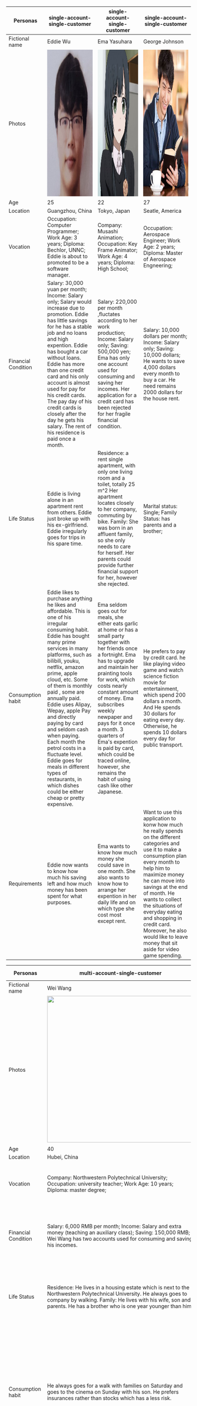 ﻿| Personas            | single\-account\-single\-customer                                                                                                                                                                                                                                                                                                                                                                                                                                                                                                                                 | single\-account\-single\-customer                                                                                                                                                                                                                                                                                                                                                                                                                         | single\-account\-single\-customer                                                                                                                                                                                                                                                                                                                                                                     |
|---------------------|--------------------------------------------------------------------------------------------------------------------------------------------------------------------------------------------------------------------------------------------------------------------------------------------------------------------------------------------------------------------------------------------------------------------------------------------------------------------------------------------------------------------------------------------------------------------|-----------------------------------------------------------------------------------------------------------------------------------------------------------------------------------------------------------------------------------------------------------------------------------------------------------------------------------------------------------------------------------------------------------------------------------------------------------|-------------------------------------------------------------------------------------------------------------------------------------------------------------------------------------------------------------------------------------------------------------------------------------------------------------------------------------------------------------------------------------------------------|
| Fictional name      | Eddie Wu                                                                                                                                                                                                                                                                                                                                                                                                                                                                                                                                                           | Ema Yasuhara                                                                                                                                                                                                                                                                                                                                                                                                                                              | George Johnson                                                                                                                                                                                                                                                                                                                                                                                        |
| Photos              | <img src="/images/personas/eddie.jpg" width="400" height="400">                                                                                                                                                                                                                                                                                                                                                                                                                                                                                                    |<img src="/images/personas/ema.jpg" width="400" height="400">                                                                                                                                                                                                                                                                                                                                                                                              | <img src="/images/personas/GeorgeJohnson.jpg" width="400" height="400">                                                                                                                                                                                                                                                                                                                               |
| Age                 | 25                                                                                                                                                                                                                                                                                                                                                                                                                                                                                                                                                                 | 22                                                                                                                                                                                                                                                                                                                                                                                                                                                        | 27                                                                                                                                                                                                                                                                                                                                                                                                    |
| Location            | Guangzhou, China                                                                                                                                                                                                                                                                                                                                                                                                                                                                                                                                                   | Tokyo, Japan                                                                                                                                                                                                                                                                                                                                                                                                                                              | Seatle, America                                                                                                                                                                                                                                                                                                                                                                                       |
| Vocation            | Occupation: Computer Programmer; Work Age: 3 years; Diploma: Bechlor, UNNC; Eddie is about to promoted to be a software manager\.                                                                                                                                                                                                                                                                                                                                                                                                                                  | Company: Musashi Animation; Occupation: Key Frame Animator; Work Age: 4 years; Diploma: High School;                                                                                                                                                                                                                                                                                                                                                      | Occupation: Aerospace Engineer; Work Age: 2 years; Diploma: Master of Aerospace Engneering;                                                                                                                                                                                                                                                                                                           |
| Financial Condition | Salary: 30,000 yuan per month;  Income: Salary only; Salary would increase due to promotion\. Eddie has little savings for he has a stable job and no loans and high expention\. Eddie has bought a car without loans\.  Eddie has more than one credit card and his only account is almost used for pay for his credit cards\. The pay day of his credit cards is closely after the day he gets his salary\. The rent of his residence is paid once a month\.                                                                                                     | Salary: 220,000 per month ,fluctates according to her work production; Income: Salary only; Saving: 500,000 yen; Ema has only one account used for consuming and saving her incomes\. Her application for a credit card has been rejected for her fragile financial condition\.                                                                                                                                                                           | Salary: 10,000 dollars per month;  Income: Salary only; Saving: 10,000 dollars; He wants to save 4,000 dollars every month to buy a car\.  He need remains 2000 dollars for the house rent\.                                                                                                                                                                                                          |
| Life Status         | Eddie is living alone in an apartment rent from others\.  Eddie just broke up with his ex\-girlfriend\. Eddie irregularly goes for trips in his spare time\.                                                                                                                                                                                                                                                                                                                                                                                                       | Residence: a rent single apartment, with only one living room and a toilet, totally 25 m^2 Her apartment locates closely to her company, commuting by bike\. Family: She was born in an affluent family, so she only needs to care for herself\.  Her parents could provide further financial support for her, however she rejected\.                                                                                                                     | Marital status: Single; Family Status: has parents and a brother;                                                                                                                                                                                                                                                                                                                                     |
| Consumption habit   | Eddie likes to purchase anything he likes and affordable\. This is one of his irregular consuming habit\. Eddie has bought many prime services in many platforms, such as bilibili, youku, netflix, amazon prime, apple cloud, etc\. Some of them is monthly paid , some are annually paid\. Eddie uses Alipay, Wepay, apple Pay and directly paying by card and seldom cash when paying\. Each month the petrol costs in a fluctuate level\.  Eddie goes for meals in different types of restaurants, in which dishes could be either cheap or pretty expensive\. | Ema seldom goes out for meals, she either eats garlic at home or has a small party together with her friends once a fortnight\. Ema has to upgrade and maintain her prainting tools for work, which costs nearly constant amount of money\. Ema subscribes weekly newpaper and pays for it once a month\. 3 quarters of Ema's expention is paid by card, which could be traced online, however, she remains the habit of using cash like other Japanese\. | He prefers to pay by credit card\.  he like playing video game and watch science fiction movie for entertainment, which spend 200 dollars a month\. And He spends 30 dollars for eating every day\.  Otherwise, he spends 10 dollars every day for public transport\.                                                                                                                                 |
| Requirements        | Eddie now wants to know how much his saving left and how much money has been spent for what purposes\.                                                                                                                                                                                                                                                                                                                                                                                                                                                             | Ema wants to know how much money she could save in one month\.  She also wants to know how to arrange her expention in her daily life and on which type she cost most except rent\.                                                                                                                                                                                                                                                                       | Want to use this application to konw how much he really spends on the different categories and use it to make a consumption plan every month to help him to maximize money he can move into savings at the end of month\.  He wants to collect the situations of everyday eating and shopping in credit card\. Moreover, he also would like to leave money that sit aside for  video game spending\.  |

| Personas            | multi\-account\-single\-customer                                                                                                                                                                                                                                                                                                                                                                                                                                   | multi\-account\-single\-customer                                                                                                                                                                                                                                                                      | joint\-account user                                                                                                                                                                                                                                                                                                                             |
|---------------------|--------------------------------------------------------------------------------------------------------------------------------------------------------------------------------------------------------------------------------------------------------------------------------------------------------------------------------------------------------------------------------------------------------------------------------------------------------------------|-------------------------------------------------------------------------------------------------------------------------------------------------------------------------------------------------------------------------------------------------------------------------------------------------------|-------------------------------------------------------------------------------------------------------------------------------------------------------------------------------------------------------------------------------------------------------------------------------------------------------------------------------------------------|
| Fictional name      | Wei Wang                                                                                                                                                                                                                                                                                                                                                                                                                                                           | Jianguo Wang                                                                                                                                                                                                                                                                                          | Cuihua ZHOU                                                                                                                                                                                                                                                                                                                                     |
| Photos              |  <img src="/images/personas/WeiWANG.jpg" width="400" height="400">                                                                                                                                                                                                                                                                                                                                                                                                 | <img src="/images/personas/JianguoWANG.jpg" width="400" height="400">                                                                                                                                                                                                                                 |  <img src="/images/personas/CuihuaZHOU.jpg" width="400" height="400">                                                                                                                                                                                                                                                                           |
| Age                 | 40                                                                                                                                                                                                                                                                                                                                                                                                                                                                 | 35                                                                                                                                                                                                                                                                                                    | 42                                                                                                                                                                                                                                                                                                                                              |
| Location            | Hubei, China                                                                                                                                                                                                                                                                                                                                                                                                                                                       | Henan, China                                                                                                                                                                                                                                                                                          | Harbin, China                                                                                                                                                                                                                                                                                                                                   |
| Vocation            | Company: Northwestern Polytechnical University; Occupation: university teacher; Work Age: 10 years; Diploma: master degree;                                                                                                                                                                                                                                                                                                                                        | Company: the People's Hospital; Occupation: dentist; Work Age: 5 years; Diploma: university degree;                                                                                                                                                                                                   | Company: Transnational company; Occupation: Senior executives; Diploma: Master of Business, UNNC;                                                                                                                                                                                                                                               |
| Financial Condition | Salary: 6,000 RMB per month; Income: Salary and extra money \(teaching an auxiliary class\); Saving: 150,000 RMB; Wei Wang has two accounts used for consuming and saving his incomes\.                                                                                                                                                                                                                                                                            | Salary: 10,000 RMB per month; Income: Salary only; Saving: 200,000 RMB; Jianguo Wang has three accounts used for consuming and saving his incomes\.                                                                                                                                                   | She has 30,000 yuan per month for salary\. Her husband hais 45,000 yuan per month for salary\. 10,000 yuan for the rent collection of house\.                                                                                                                                                                                                   |
| Life Status         | Residence: He lives in a housing estate which is next to the Northwestern Polytechnical University\.  He always goes to company by walking\. Family: He lives with his wife, son and parents\. He has a  brother who is one year younger than him\.                                                                                                                                                                                                                | Residence: He lives in a department in the downtown alone\. He always goes to company by subway\.  Family: He is the only child in the family\. Now he fights for the enterprise in outside\.                                                                                                         | Marital status: married; Family Status: has parents,husband; she is a mother of two children\. She also gives her two children 3000 yuan every one for pocket money\.                                                                                                                                                                           |
| Consumption habit   | He always goes for a walk with families on Saturday and goes to the cinema on Sunday with his son\. He prefers  insurances rather than stocks which has a less risk\.                                                                                                                                                                                                                                                                                              | He is used to watching a movie once a week\. Also, he is used to saving money in different accounts\. He always has meals in the company dining hall which could save a large amount of money\.                                                                                                       | She prefers to use mobile pay \(Wechat pay\)\.  She likes travelling around the world so that she will arrange a famlity trip every month\.  She organizes a family trip every month which costs about 20,000 yuan\.  She also will buy some gifts for her husband and children, which is uncertain and might from 1,000 yuan to 10,0000 yuan\. |
| Requirements        | He has already invested in Bond funds \(eg: Treasury bonds\) and capital \- preserving bank financial products \(eg: life insurance\) separately in two accounts\. The first account will aim to: get interest and get the principal at the end of the day\.  The second account will aim to: get money from the insurance at regular intervals until the end\. He wants to use the interset and the principal to buy a suv to which they can use go for a walking | He is focusing on whether one of his accounts could afford once payment\.                \(eg: Down payment when buying a car\) His three accounts aim to:  storing fixed money to earn more interests; being used to afford monthly variable money \(eg: telephone charge\); storing extra income\.  | Want to use this application to collect the total outcome and income of the whole family each month\.  She wants to distribute 10,000 yuan to buy the daily things \(for example,cosmetics and cloths\) and food\.  She wants the application could import the custom records manually\.                                                        |
